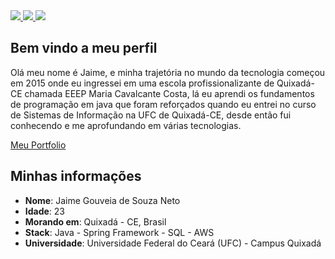 <div>
    <!--<a target='_blank' href="https://twitch.tv/">
        <img src="https://img.shields.io/badge/Twitch-9146FF?style=for-the-badge&logo=twitch&logoColor=white">
    </a>-->
    <a target='_blank' href="https://twitter.com/jaimegsn">
        <img src="https://img.shields.io/badge/Twitter-1DA1F2?style=for-the-badge&logo=twitter&logoColor=white">
    </a>
    <a target='_blank' href="https://instagram.com/jaimegsn">
        <img src="https://img.shields.io/badge/Instagram-E4405F?style=for-the-badge&logo=instagram&logoColor=white">
    </a>
    <a target='_blank' href="https://linkedin.com/in/jaimegsn">
        <img src="https://img.shields.io/badge/LinkedIn-0077B5?style=for-the-badge&logo=linkedin&logoColor=white">
    </a>
    <!--<a target='_blank' href="https://dev.to/">
        <img src="https://img.shields.io/badge/dev.to-0A0A0A?style=for-the-badge&logo=dev.to&logoColor=white">
    </a>-->
    <!--<a target='_blank' href="https://youtube.com/">
        <img src="https://img.shields.io/badge/YouTube-FF0000?style=for-the-badge&logo=youtube&logoColor=white">
    </a>-->
</div>

## Bem vindo a meu perfil

Olá meu nome é Jaime, e minha trajetória no mundo da tecnologia começou em 2015 onde eu ingressei em uma escola profissionalizante de Quixadá-CE chamada EEEP Maria Cavalcante Costa, lá eu aprendi os fundamentos de programação em java que foram reforçados quando eu entrei no curso de Sistemas de Informação na UFC de Quixadá-CE, desde então fui conhecendo e me aprofundando em várias tecnologias.

[Meu Portfolio](https://jaimegsn.github.io/jaimedev/)

## Minhas informações

* **Nome**: Jaime Gouveia de Souza Neto
* **Idade**: 23
* **Morando em**: Quixadá - CE, Brasil
* **Stack**: Java - Spring Framework - SQL - AWS
* **Universidade**: Universidade Federal do Ceará (UFC) - Campus Quixadá
